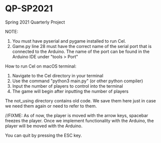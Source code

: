 # QP-SP2021
Spring 2021 Quarterly Project

NOTE:
1. You must have pyserial and pygame installed to run Cel.
2. Game.py line 28 must have the correct name of the serial port that is connected to the Arduino. The name of the port can be found in the Arduino IDE under "tools > Port"


How to run Cel on macOS terminal:
1. Navigate to the Cel directory in your terminal
2. Use the command "python3 main.py" (or other python compiler)
3. Input the number of players to control into the terminal
4. The game will begin after inputting the number of players

The not_using directory contains old code. We save them here just in case we need them again or need to refer to them.

//FIXME: As of now, the player is moved with the arrow keys, spacebar freezes the player. Once we implement functionality with the Arduino, the player will be moved with the Arduino.

You can quit by pressing the ESC key.
